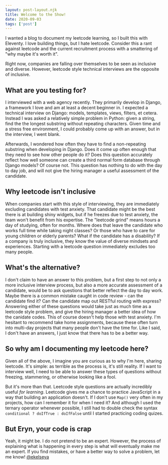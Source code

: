 ```yaml
---
layout: post-layout.njk 
title: Welcome to the Show!
date: 2020-09-03
tags: ['post']
---
```

I wanted a blog to document my leetcode learning, so I built this with Eleventy. I love building things, but I hate leetcode. Consider this a rant against leetcode and the current recruitment process with a smattering of "why maybe it's worth it".

<!-- excerpt -->

Right now, companies are falling over themselves to be seen as inclusive and diverse. However, leetcode style technical interviews are the opposite of inclusive.

## What are you testing for?

I interviewed with a web agency recently. They primarily develop in Django, a framework I love and am at least a decent beginner in. I expected a technical interview on Django: models, templates, views, filters, et cetera. Instead I was asked a relatively simple problem in Python: given a string, find the the longest substring without repeating characters. Given time and a stress free environment, I could probably come up with an answer, but in the interview, I went blank.

Afterwards, I wondered how often they have to find a non-repeating substring when developing in Django. Does it come up often enough that they need to see how other people do it? Does this question accurately reflect how well someone can create a third normal form database through Django models? Of course not. This question has nothing to do with the day to day job, and will not give the hiring manager a useful assessment of the candidate.

## Why leetcode isn't inclusive

When companies start with this style of interviewing, they are immediately excluding candidates with test anxiety. That candidate might be the best there is at building shiny widgets, but if he freezes due to test anxiety, the team won't benefit from his expertise. The "leetcode grind" means hours a day of studying, often for months. Where does that leave the candidate who works full time while taking night classes? Or those who have to care for young children or elderly parents? What if the candidate has a disability? If a company is truly inclusive, they know the value of diverse mindsets and experiences. Starting with a leetcode question immediately excludes too many people.

## What's the alternative?
I don't claim to have an answer to this problem, but a first step to not only a more inclusive interview process, but also a more accurate assessment of a candidate, would be to ask questions that better reflect the day to day work. Maybe there is a common mistake caught in code review - can the candidate find it? Can the candidate map out RESTful routing with express? Answering either of these questions would take just as much time as a leetcode style problem, and give the hiring manager a better idea of how the canidate codes. This of course doesn't help those with test anxiety. I'm hesitant to recommend take home assignments, because these often turn into multi-day projects that many people don't have the time for. Like I said, I don't have an answers, I just know that there has to be a better way.

## So why am I documenting my leetcode here?
Given all of the above, I imagine you are curious as to why I'm here, sharing leetcode. It's simple: as terrible as the process is, it's still reality. If I want to interview well, I need to be able to answer these types of questions without freezing, stammering, or otherwise looking like a fool.

But it's more than that. Leetcode style questions are actually incredibly useful *for learning*. Leetcode gives me a chance to practice JavaScript in a way that building an application doesn't. If I don't use `Map()` very often in my projects, how can I remember it for when I need it? And although I used the ternary operator whenever possible, I still had to double check the syntax `conditional ? doIfTrue : doIfFalse` until I started practicing coding quizes.

## But Eryn, your code is crap
Yeah, it might be. I do not pretend to be an expert. However, the process of explaining what is happening in every step is what will eventually make me an expert. If you find mistakes, or have a better way to solve a problem, let me know! [@ekelseya](https://twitter.com/ekelseya)
